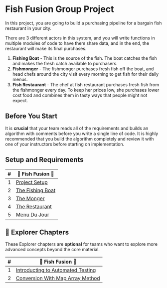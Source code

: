 # Fish Fusion Group Project

In this project, you are going to build a purchasing pipeline for a bargain fish restaurant in your city.

There are 3 different actors in this system, and you will write functions in multiple modules of code to have them share data, and in the end, the restaurant will make its final purchases.

1. **Fishing Boat** - This is the source of the fish. The boat catches the fish and makes the fresh catch available to purchasers.
1. **Fishmonger** - The fishmonger purchases fresh fish off the boat, and head chefs around the city visit every morning to get fish for their daily menus.
1. **Fish Restaurant** - The chef at fish restaurant purchases fresh fish from the fishmonger every day. To keep her prices low, she purchases lower cost food and combines them in tasty ways that people might not expect.

## Before You Start

It is **crucial** that your team reads all of the requirements and builds an algorithm with comments before you write a single line of code. It is highly recommended that you build the algorithm completely and review it with one of your instructors before starting on implementation.

## Setup and Requirements

| #   | 🐡 Fish Fusion 🍣 |
| --- | --- |
| 1   | [Project Setup](./chapters/VEGGISH_SETUP.md)|
| 2   | [The Fishing Boat](./chapters/VEGGISH_BOAT.md) |
| 3   | [The Monger](./chapters/VEGGISH_MONGER.md) |
| 4   | [The Restaurant](./chapters/VEGGISH_FUSION.md) |
| 5   | [Menu Du Jour](./chapters/VEGGISH_MENU.md) |

## 🧭 Explorer Chapters

These Explorer chapters are **optional** for teams who want to explore more advanced concepts beyond the core material.

| #   | 🐡 Fish Fusion 🍣 |
|---|---|
| 1   | [Introducting to Automated Testing](./chapters/VEGGISH_TESTS.md) |
| 2   | [Conversion With Map Array Method](./chapters/VEGGISH_MAP_METHOD.md) |

